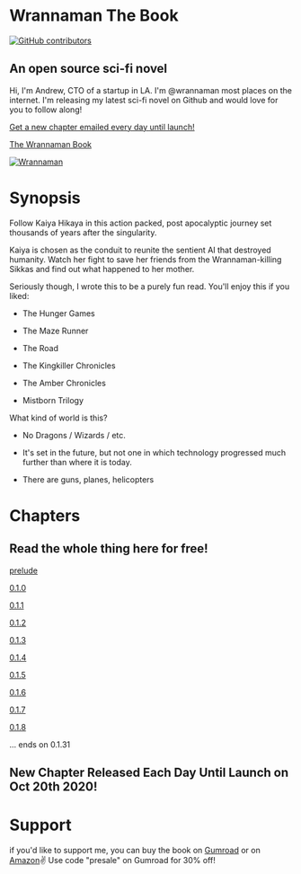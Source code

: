 # Wrannaman The Book

[![GitHub contributors](https://img.shields.io/github/contributors/Naereen/StrapDown.js.svg)](https://github.com/wrannaman/wrannaman/graphs/contributors/)


## An open source sci-fi novel

Hi, I'm Andrew, CTO of a startup in LA. I'm @wrannaman most places on the internet. I'm releasing my latest sci-fi novel on Github and would love for you to follow along!

[Get a new chapter emailed every day until launch!](https://wrannaman.substack.com)

[The Wrannaman Book](https://github.com/wrannaman/wrannaman)

[![Wrannaman](https://s3.us-west-1.wasabisys.com/wrannaman/images/github_footer.png)](https://wrannaman.com)

# Synopsis 

Follow Kaiya Hikaya in this action packed, post apocalyptic journey set thousands of years after the singularity.

Kaiya is chosen as the conduit to reunite the sentient AI that destroyed humanity. Watch her fight to save her friends from the Wrannaman-killing Sikkas and find out what happened to her mother.

Seriously though, I wrote this to be a purely fun read. You'll enjoy this if you liked:

- The Hunger Games

- The Maze Runner

- The Road

- The Kingkiller Chronicles

- The Amber Chronicles

- Mistborn Trilogy


What kind of world is this?

- No Dragons / Wizards / etc.

- It's set in the future, but not one in which technology progressed much further than where it is today.

- There are guns, planes, helicopters

# Chapters 
## Read the whole thing here for free!

[prelude](/prelude.md)

[0.1.0](/0.1.0.md)

[0.1.1](/0.1.1.md)

[0.1.2](/0.1.2.md)

[0.1.3](/0.1.3.md)

[0.1.4](/0.1.4.md)

[0.1.5](/0.1.5.md)

[0.1.6](/0.1.6.md)

[0.1.7](/0.1.7.md)

[0.1.8](/0.1.8.md)

... ends on 0.1.31

## New Chapter Released Each Day Until Launch on Oct 20th 2020!


# Support 

if you'd like to support me, you can buy the book on [Gumroad](https://gum.co/MbJMZ) or on [Amazon](https://www.amazon.com/dp/B08JKTKVHN)✌️
Use code "presale" on Gumroad for 30% off!

